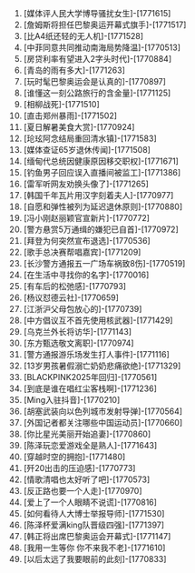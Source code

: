 
1. [媒体评人民大学博导骚扰女生]-[1771615]
1. [詹姆斯将担任巴黎奥运开幕式旗手]-[1771517]
1. [比A4纸还轻的无人机]-[1771528]
1. [中菲同意共同推动南海局势降温]-[1770513]
1. [房贷利率有望进入2字头时代]-[1770884]
1. [青岛的雨有多大]-[1771263]
1. [玩时髦巴黎奥运会是认真的]-[1770897]
1. [谁懂这一刻公路旅行的含金量]-[1771125]
1. [相柳战死]-[1771510]
1. [直击郑州暴雨]-[1771502]
1. [夏日解暑美食大赏]-[1770924]
1. [玱玹阿念结局重回清水镇]-[1771583]
1. [媒体查证65岁退休传闻]-[1771508]
1. [缅甸代总统因健康原因移交职权]-[1771671]
1. [钓鱼男子回应误入直播间被监工]-[1771386]
1. [雷军听网友劝换头像了]-[1771265]
1. [韩国千年瓦片用汉字刻着夫人]-[1770977]
1. [自愿和弹性被列为延迟退休原则]-[1770880]
1. [冯小刚赵丽颖官宣新片]-[1770772]
1. [警方悬赏5万通缉的嫌犯已自首]-[1770972]
1. [拜登为何突然宣布退选]-[1770536]
1. [歌手总决赛帮唱嘉宾]-[1771209]
1. [长沙警方通报五一广场车祸致8伤]-[1770519]
1. [在生活中寻找你的名字]-[1770016]
1. [有车后的松弛感]-[1770793]
1. [杨议怼德云社]-[1770659]
1. [江浙沪父母包放心的]-[1770739]
1. [中方倡议互不首先使用核武器]-[1771429]
1. [乌克兰外长将访华]-[1771143]
1. [东方甄选敬文离职]-[1770974]
1. [警方通报游乐场发生打人事件]-[1771116]
1. [13岁男孩暑假溺亡奶奶悲痛欲绝]-[1771329]
1. [BLACKPINK2025年回归]-[1770561]
1. [到底是谁在唱红尘客栈啊]-[1771236]
1. [Ming入驻抖音]-[1770210]
1. [胡塞武装向以色列城市发射导弹]-[1770564]
1. [外国记者都关注哪些中国运动员]-[1770660]
1. [你比星光美丽开始追妻]-[1770860]
1. [陈泽玩恋爱游戏全是熟人]-[1771643]
1. [穿越时空的拥抱]-[1771480]
1. [歼20出击的压迫感]-[1770773]
1. [情歌清唱也太好听了吧]-[1770573]
1. [反正路也要一个人走]-[1770970]
1. [爱上了一个人眼睛不说谎]-[1770816]
1. [如何看待人大博士举报导师]-[1771530]
1. [陈泽杯爱满king队晋级四强]-[1771397]
1. [韩正将出席巴黎奥运会开幕式]-[1771147]
1. [我用一生等你 你不来我不老]-[1771610]
1. [以后太远了我要眼前的此刻]-[1770833]